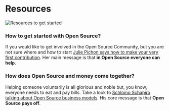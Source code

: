 # Resources

![Resources to get started](http://i.imgur.com/agR5gPJ.png?1)

### How to get started with Open Source?
If you would like to get involved in the Open Source Community, but you are not sure where and how to start [Julie Pichon says how to make your very first contribution](https://ep2014.europython.eu/en/schedule/sessions/33/). Her main message is that **in Open Source everyone can help**.

### How does Open Source and money come together?
Helping someone voluntarily is all glorious and noble but, you know, everyone needs to eat and pay bills. Take a look to [Schlomo Schapiro talking about Open Source business models](https://www.youtube.com/watch?v=1vC4uxn_Tw8). His core message is that **Open Source pays off**.
